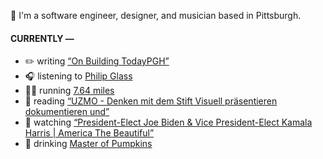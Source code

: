 👋 I'm a software engineer, designer, and musician based in Pittsburgh.

#### CURRENTLY —

* ✏️ writing [“On Building TodayPGH”](https://amoscato.com/journal/on-building-todaypgh/)
* 🎧 listening to [Philip Glass](https://www.last.fm/music/Philip+Glass/_/Knee+Play+4+(from+%22Einstein+on+the+Beach%22))
* 🏃‍♂️ running [7.64 miles](https://www.strava.com/activities/4308264841)
* 📘 reading [“UZMO - Denken mit dem Stift Visuell präsentieren dokumentieren und”](https://www.goodreads.com/book/show/22713395-uzmo---denken-mit-dem-stift-visuell-pr-sentieren-dokumentieren-und)
* 🍿 watching [“President-Elect Joe Biden &amp; Vice President-Elect Kamala Harris | America The Beautiful”](https://youtu.be/xJc_SRsbGS0)
* 🍺 drinking [Master of Pumpkins](https://untappd.com/user/namoscato/checkin/954066263)
